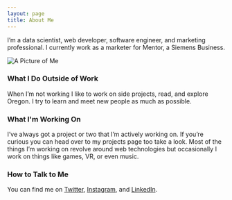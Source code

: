 ```yaml
---
layout: page
title: About Me
---
```

I’m a data scientist, web developer, software engineer, and marketing professional. I currently work as a marketer for Mentor, a Siemens Business.

<img src="{{site.baseurl}}public/img/colin.jpg" alt="A Picture of Me" class="cgme-about-page-image">

### What I Do Outside of Work

When I’m not working I like to work on side projects, read, and explore Oregon. I try to learn and meet new people as much as possible. 

### What I'm Working On

I’ve always got a project or two that I’m actively working on. If you’re curious you can head over to my projects page too take a look. Most of the things I’m working on revolve around web technologies but occasionally I work on things like games, VR, or even music.

### How to Talk to Me

You can find me on [Twitter](https://twitter.com/notcolinn), [Instagram](https://instagram.com/notcolinn), and [LinkedIn](https://www.linkedin.com/in/colindgallagher).
